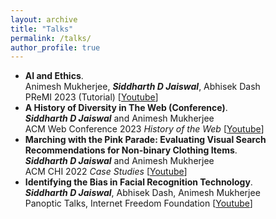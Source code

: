 ```yaml
---
layout: archive
title: "Talks"
permalink: /talks/
author_profile: true
---
```

- **AI and Ethics**.    
Animesh Mukherjee, **_Siddharth D Jaiswal_**, Abhisek Dash    
PReMI 2023 (Tutorial) [[Youtube](https://www.youtube.com/watch?v=TYd3c2IMM-Y)]
- **A History of Diversity in The Web (Conference)**.    
**_Siddharth D Jaiswal_** and Animesh Mukherjee    
ACM Web Conference 2023 _History of the Web_ [[Youtube](https://www.youtube.com/watch?v=Oe-GgBIHM3Q)]
- **Marching with the Pink Parade: Evaluating Visual Search Recommendations for Non-binary Clothing Items**.    
**_Siddharth D Jaiswal_** and Animesh Mukherjee        
ACM CHI 2022 _Case Studies_ [[Youtube](https://drive.google.com/file/d/15U44__xXpnGRp3c65uH0_-TBcRwCWS3o/view)]    
- **Identifying the Bias in Facial Recognition Technology**.    
**_Siddharth D Jaiswal_**, Abhisek Dash, Animesh Mukherjee        
Panoptic Talks, Internet Freedom Foundation [[Youtube](https://www.youtube.com/watch?v=uIcjMGOlD-4)]
